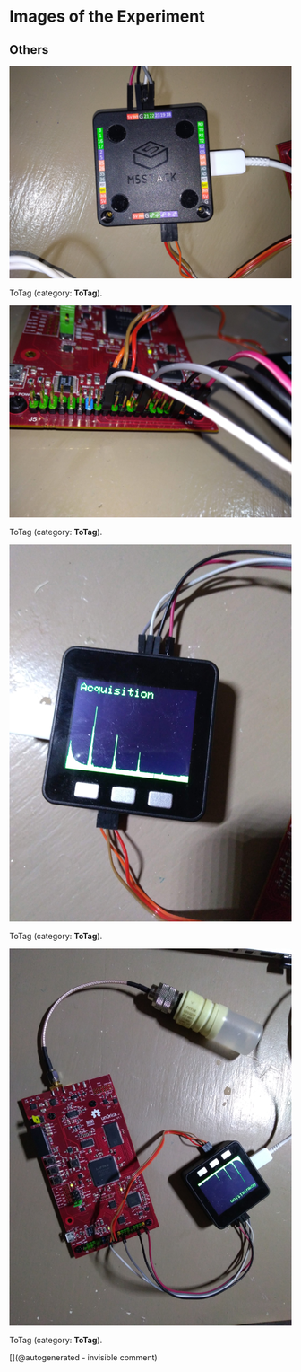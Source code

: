 # Images of the Experiment

## Others

![](/matty/m5stack/20190113a/P_20190113_180928.jpg)

ToTag (category: __ToTag__).

![](/matty/m5stack/20190113a/P_20190113_180907.jpg)

ToTag (category: __ToTag__).

![](/matty/m5stack/20190113a/P_20190113_180843.jpg)

ToTag (category: __ToTag__).

![](/matty/m5stack/20190113a/P_20190113_180815.jpg)

ToTag (category: __ToTag__).



[](@autogenerated - invisible comment)